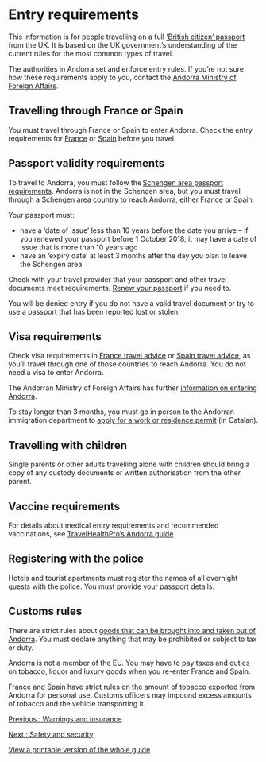 # Entry requirements

This information is for people travelling on a full [‘British citizen’ passport](https://www.gov.uk/types-of-british-nationality) from the UK. It is based on the UK government’s understanding of the current rules for the most common types of travel.

The authorities in Andorra set and enforce entry rules. If you’re not sure how these requirements apply to you, contact the [Andorra Ministry of Foreign Affairs](https://www.exteriors.ad/en).

## Travelling through France or Spain

You must travel through France or Spain to enter Andorra. Check the entry requirements for [France](https://www.gov.uk/foreign-travel-advice/france/entry-requirements) or [Spain](https://www.gov.uk/foreign-travel-advice/spain/entry-requirements) before you travel.

## Passport validity requirements

To travel to Andorra, you must follow the [Schengen area passport requirements](https://europa.eu/youreurope/citizens/travel/entry-exit/non-eu-nationals/index_en.htm). Andorra is not in the Schengen area, but you must travel through a Schengen area country to reach Andorra, either [France](https://www.gov.uk/foreign-travel-advice/france) or [Spain](https://www.gov.uk/foreign-travel-advice/spain).

Your passport must:

* have a ‘date of issue’ less than 10 years before the date you arrive – if you renewed your passport before 1 October 2018, it may have a date of issue that is more than 10 years ago
* have an ‘expiry date’ at least 3 months after the day you plan to leave the Schengen area

Check with your travel provider that your passport and other travel documents meet requirements. [Renew your passport](https://www.gov.uk/renew-adult-passport/renew) if you need to.

You will be denied entry if you do not have a valid travel document or try to use a passport that has been reported lost or stolen.

## Visa requirements

Check visa requirements in [France travel advice](https://www.gov.uk/foreign-travel-advice/france/entry-requirements#visa-requirements) or [Spain travel advice](https://www.gov.uk/foreign-travel-advice/spain/entry-requirements#visa-requirements), as you’ll travel through one of those countries to reach Andorra. You do not need a visa to enter Andorra.

The Andorran Ministry of Foreign Affairs has further [information on entering Andorra](https://www.exteriors.ad/en/travel-to-andorra).

To stay longer than 3 months, you must go in person to the Andorran immigration department to [apply for a work or residence permit](https://www.immigracio.ad/ca/tramits-d-immigracio) (in Catalan).

## Travelling with children

Single parents or other adults travelling alone with children should bring a copy of any custody documents or written authorisation from the other parent.

## Vaccine requirements

For details about medical entry requirements and recommended vaccinations, see [TravelHealthPro’s Andorra guide](https://travelhealthpro.org.uk/country/6/andorra#Vaccine_Recommendations).

## Registering with the police

Hotels and tourist apartments must register the names of all overnight guests with the police. You must provide your passport details.

## Customs rules

There are strict rules about [goods that can be brought into and taken out of Andorra](https://visitandorra.com/en/visitor-information/before-you-arrive/passport-visas-customs/). You must declare anything that may be prohibited or subject to tax or duty.

Andorra is not a member of the EU. You may have to pay taxes and duties on tobacco, liquor and luxury goods when you re-enter France and Spain.

France and Spain have strict rules on the amount of tobacco exported from Andorra for personal use. Customs officers may impound excess amounts of tobacco and the vehicle transporting it.

[Previous
:
Warnings and insurance](/foreign-travel-advice/andorra)

[Next
:
Safety and security](/foreign-travel-advice/andorra/safety-and-security)

[View a printable version of the whole guide](/foreign-travel-advice/andorra/print)